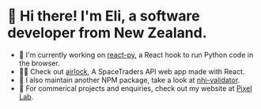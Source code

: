 # 👋 Hi there! I'm Eli, a software developer from New Zealand.
- 🐍 I'm currently working on [react-py](https://elilambnz.github.io/react-py), a React hook to run Python code in the browser.
- 👩‍🚀 Check out [airlock](https://github.com/elilambnz/airlock), A SpaceTraders API web app made with React.
- 💉 I also maintain another NPM package, take a look at [nhi-validator](https://www.npmjs.com/package/nhi-validator).
- 🧪 For commerical projects and enquiries, check out my website at [Pixel Lab](https://pixellab.nz).
